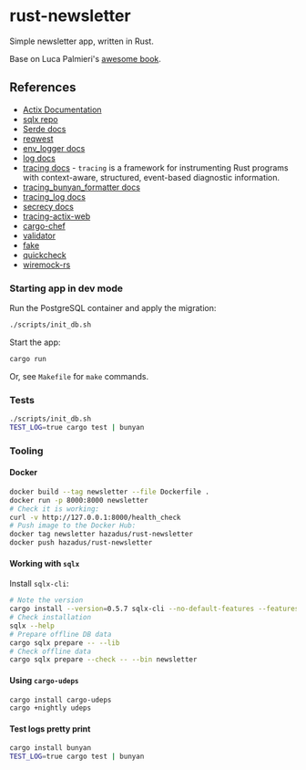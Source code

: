 # rust-newsletter

Simple newsletter app, written in Rust.

Base on Luca Palmieri's [awesome book](http://library.hazadus.ru/books/45/details/).

## References
 - [Actix Documentation](https://actix.rs/docs)
 - [sqlx repo](https://github.com/launchbadge/sqlx)
 - [Serde docs](https://serde.rs)
 - [reqwest](https://crates.io/crates/reqwest)
 - [env_logger docs](https://docs.rs/env_logger/latest/env_logger/)
 - [log docs](https://docs.rs/log/latest/log/)
 - [tracing docs](https://docs.rs/tracing/latest/tracing/) - `tracing` is a framework for instrumenting Rust programs with context-aware, structured, event-based diagnostic information.
 - [tracing_bunyan_formatter docs](https://docs.rs/tracing-bunyan-formatter/0.1.6/tracing_bunyan_formatter/)
 - [tracing_log docs](https://docs.rs/tracing-log/latest/tracing_log/)
 - [secrecy docs](https://docs.rs/secrecy/latest/secrecy/)
 - [tracing-actix-web](https://github.com/LukeMathWalker/tracing-actix-web/tree/main)
 - [cargo-chef](https://github.com/LukeMathWalker/cargo-chef)
 - [validator](https://crates.io/crates/validator)
 - [fake](https://crates.io/crates/fake)
 - [quickcheck](https://crates.io/crates/quickcheck)
 - [wiremock-rs](https://github.com/LukeMathWalker/wiremock-rs)

### Starting app in dev mode

Run the PostgreSQL container and apply the migration:

```bash
./scripts/init_db.sh
```

Start the app:

```bash
cargo run
```

Or, see `Makefile` for `make` commands.

### Tests

```bash
./scripts/init_db.sh
TEST_LOG=true cargo test | bunyan
```

### Tooling

#### Docker

```bash
docker build --tag newsletter --file Dockerfile .
docker run -p 8000:8000 newsletter
# Check it is working:
curl -v http://127.0.0.1:8000/health_check
# Push image to the Docker Hub:
docker tag newsletter hazadus/rust-newsletter
docker push hazadus/rust-newsletter
```

#### Working with `sqlx`

Install `sqlx-cli`:

```bash
# Note the version
cargo install --version=0.5.7 sqlx-cli --no-default-features --features postgres
# Check installation
sqlx --help
# Prepare offline DB data
cargo sqlx prepare -- --lib
# Check offline data
cargo sqlx prepare --check -- --bin newsletter
```

#### Using `cargo-udeps`

```bash
cargo install cargo-udeps
cargo +nightly udeps
```

#### Test logs pretty print

```bash
cargo install bunyan
TEST_LOG=true cargo test | bunyan
```